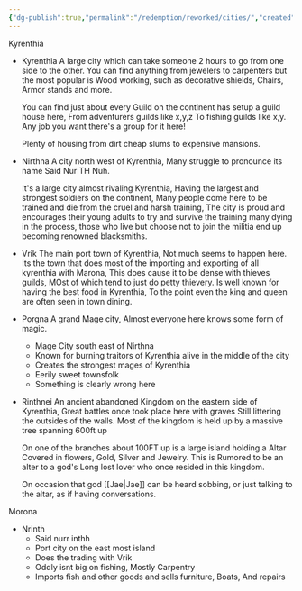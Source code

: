 ```yaml
---
{"dg-publish":true,"permalink":"/redemption/reworked/cities/","created":"2024-07-03T21:05:41.041-05:00","updated":"2024-06-18T12:00:22.000-05:00"}
---
```


Kyrenthia
 - Kyrenthia 
   A large city which can take someone 2 hours to go from one side to the other.
   You can find anything from jewelers to carpenters but the most popular is Wood working, such as decorative shields, Chairs, Armor stands and more.
   
   You can find just about every Guild on the continent has setup a guild house here, From adventurers guilds like x,y,z To fishing guilds like x,y. Any job you want there's a group for it here!
   
   Plenty of housing from dirt cheap slums to expensive mansions.

- Nirthna
	A city north west of Kyrenthia, Many struggle to pronounce its name Said Nur TH Nuh.
	
	It's  a large city almost rivaling Kyrenthia, Having the largest and strongest soldiers on the continent, Many people come here to be trained and die from the cruel and harsh training, The city is proud and encourages their young adults to try and survive the training many dying in the process, those who live but choose not to join the militia end up becoming renowned blacksmiths. 
	
- Vrik 
	 The main port town of Kyrenthia, Not much seems to happen here.
	 Its the town that does most of the importing and exporting of all kyrenthia with Marona, This does cause it to be dense with thieves guilds, MOst of which tend to just do petty thievery. 
	 Is well known for having the best food in Kyrenthia, To the point even the king and queen are often seen in town dining.
- Porgna
	 A grand Mage city, Almost everyone here knows some form of magic. 
	- Mage City south east of Nirthna 
	-  Known for burning traitors of Kyrenthia alive in the middle of the city
	- Creates the strongest mages of Kyrenthia
	- Eerily sweet townsfolk
	-  Something is clearly wrong here
- Rinthnei
	 An ancient abandoned Kingdom on the eastern side of Kyrenthia, 
	 Great battles once took place here with graves Still littering the outsides of the walls.
	 Most of the kingdom is held up by a massive tree spanning 600ft up
	 
	 On one of the branches about 100FT up is a large island holding a Altar Covered in flowers, Gold, Silver and Jewelry. This is Rumored to be an alter to a god's Long lost lover who once resided in this kingdom.  

	 On occasion that god [[Jae\|Jae]] can be heard sobbing, or just talking to the altar, as if having conversations.

Morona
- Nrinth 
	- Said nurr inthh
	- Port city on the east most island 
	- Does the trading with Vrik
	- Oddly isnt big on fishing, Mostly Carpentry
	- Imports fish and other goods and sells furniture, Boats, And repairs
